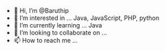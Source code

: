 - 👋 Hi, I’m @Baruthip
- 👀 I’m interested in ... Java, JavaScript, PHP, python 
- 🌱 I’m currently learning ... Java 
- 💞️ I’m looking to collaborate on ...
- 📫 How to reach me ...

<!---
Baruthip/Baruthip is a ✨ special ✨ repository because its `README.md` (this file) appears on your GitHub profile.
You can click the Preview link to take a look at your changes.
--->
